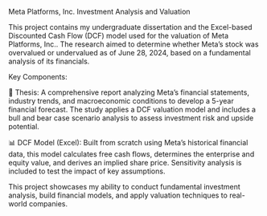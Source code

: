 Meta Platforms, Inc. Investment Analysis and Valuation

This project contains my undergraduate dissertation and the Excel-based Discounted Cash Flow (DCF) model used for the valuation of Meta Platforms, Inc.. The research aimed to determine whether Meta’s stock was overvalued or undervalued as of June 28, 2024, based on a fundamental analysis of its financials.

Key Components:

📄 Thesis: A comprehensive report analyzing Meta’s financial statements, industry trends, and macroeconomic conditions to develop a 5-year financial forecast. The study applies a DCF valuation model and includes a bull and bear case scenario analysis to assess investment risk and upside potential.

📊 DCF Model (Excel): Built from scratch using Meta’s historical financial data, this model calculates free cash flows, determines the enterprise and equity value, and derives an implied share price. Sensitivity analysis is included to test the impact of key assumptions.

This project showcases my ability to conduct fundamental investment analysis, build financial models, and apply valuation techniques to real-world companies.
